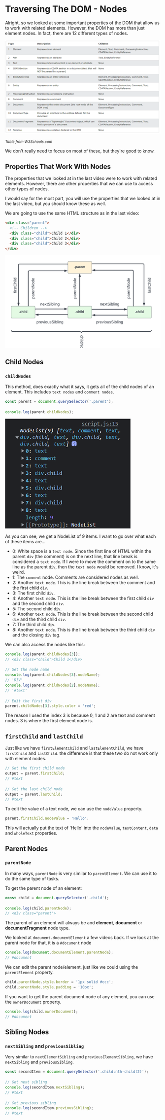 # Traversing The DOM - Nodes

Alright, so we looked at some important properties of the DOM that allow us to work with related elements. However, the DOM has more than just element nodes. In fact, there are 12 different types of nodes.

<img src="images/node-types.png">

<small>_Table from W3Schools.com_</small>

We don't really need to focus on most of these, but they're good to know.

## Properties That Work With Nodes

The properties that we looked at in the last video were to work with related elements. However, there are other properties that we can use to access other types of nodes.

I would say for the most part, you will use the properties that we looked at in the last video, but you should know these as well.

We are going to use the same HTML structure as in the last video:

```html
<div class="parent">
  <!-- Children -->
  <div class="child">Child 1</div>
  <div class="child">Child 2</div>
  <div class="child">Child 3</div>
</div>
```

<img src="images/dom-relationships.png">

## Child Nodes

### `childNodes`

This method, does exactly what it says, it gets all of the child nodes of an element. This includes `text nodes` and `comment nodes`.

```js
const parent = document.querySelector('.parent');

console.log(parent.childNodes);
```

<img src="images/dom9.png">

As you can see, we get a NodeList of 9 items. I want to go over what each of these items are...

- 0: White space is a `text node`. Since the first line of HTML within the parent `div` (the comment) is on the next line, that line break is considered a `text node`. If I were to move the comment on to the same line as the parent `div`, then the `text node` would be removed. I know, it's weird.
- 1: The `comment` node. Comments are considered nodes as well.
- 2: Another `text node`. This is the line break between the comment and the first child `div`.
- 3: The first child `div`.
- 4: Another `text node`. This is the line break between the first child `div` and the second child `div`.
- 5: The second child `div`.
- 6: Another `text node`. This is the line break between the second child `div` and the third child `div`.
- 7: The third child `div`.
- 8: Another `text node`. This is the line break between the third child `div` and the closing `div` tag.

We can also access the nodes like this:

```js
console.log(parent.childNodes[3]);
// <div class="child">Child 1</div>

// Get the node name
console.log(parent.childNodes[3].nodeName);
// 'DIV'
console.log(parent.childNodes[2].nodeName);
// '#text'

// Edit the first div
parent.childNodes[3].style.color = 'red';
```

The reason I used the index 3 is because 0, 1 and 2 are text and comment nodes. 3 is where the first element node is.

## `firstChild` and `lastChild`

Just like we have `firstElementChild` and `lastElementChild`, we have `firstChild` and `lastChild`. the difference is that these two do not work only with element nodes.

```js
// Get the first child node
output = parent.firstChild;
// #text

// Get the last child node
output = parent.lastChild;
// #text
```

To edit the value of a text node, we can use the `nodeValue` property.

```js
parent.firstChild.nodeValue = 'Hello';
```

This will actually put the text of 'Hello' into the `nodeValue`, `textContent`, `data` and `wholeText` properties.

## Parent Nodes

### `parentNode`

In many ways, `parentNode` is very similar to `parentElement`. We can use it to do the same type of tasks.

To get the parent node of an element:

```js
const child = document.querySelector('.child');

console.log(child.parentNode);
// <div class="parent">
```

The parent of an element will always be and **element**, **document** or **documentFragment** node type.

We looked at `document.documentElement` a few videos back. If we look at the parent node for that, it is a `#document` node

```js
console.log(document.documentElement.parentNode);
// #document
```

We can edit the parent node/element, just like we could using the `parentElement` property.

```js
child.parentNode.style.border = '1px solid #ccc';
child.parentNode.style.padding = '10px';
```

If you want to get the parent document node of any element, you can use the `ownerDocument` property.

```js
console.log(child.ownerDocument);
// #document
```

## Sibling Nodes

### `nextSibling` and `previousSibling`

Very similar to `nextElementSibling` and `previousElementSibling`, we have `nextSibling` and `previousSibling`.

```js
const secondItem = document.querySelector('.child:nth-child(2)');

// Get next sibling
console.log(secondItem.nextSibling);
// #text

// Get previous sibling
console.log(secondItem.previousSibling);
// #text
```
